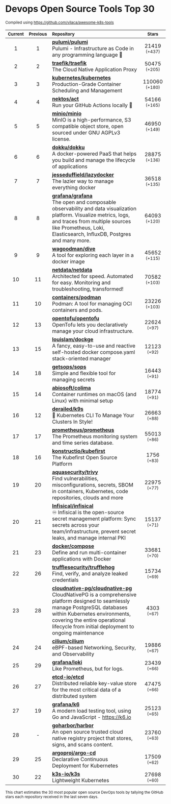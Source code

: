 # Devops Open Source Tools Top 30
<sup>Compiled using https://github.com/vilaca/awesome-k8s-tools</sup>
<div align="center">

|<sub>Current</sub>|<sub>Previous</sub>|<sub>Repository</sub>|<sub>Stars</sub>|
|:---:|:---:|:---|:---:|
|1|1|[**pulumi/pulumi**](https://github.com/pulumi/pulumi)<br/>Pulumi - Infrastructure as Code in any programming language 🚀|21419 <sup>(+437)</sup>|
|2|2|[**traefik/traefik**](https://github.com/traefik/traefik)<br/>The Cloud Native Application Proxy|50475 <sup>(+205)</sup>|
|3|3|[**kubernetes/kubernetes**](https://github.com/kubernetes/kubernetes)<br/>Production-Grade Container Scheduling and Management|110060 <sup>(+180)</sup>|
|4|4|[**nektos/act**](https://github.com/nektos/act)<br/>Run your GitHub Actions locally 🚀|54166 <sup>(+165)</sup>|
|5|5|[**minio/minio**](https://github.com/minio/minio)<br/>MinIO is a high-performance, S3 compatible object store, open sourced under GNU AGPLv3 license.|46950 <sup>(+149)</sup>|
|6|6|[**dokku/dokku**](https://github.com/dokku/dokku)<br/>A docker-powered PaaS that helps you build and manage the lifecycle of applications|28875 <sup>(+136)</sup>|
|7|7|[**jesseduffield/lazydocker**](https://github.com/jesseduffield/lazydocker)<br/>The lazier way to manage everything docker|36518 <sup>(+135)</sup>|
|8|8|[**grafana/grafana**](https://github.com/grafana/grafana)<br/>The open and composable observability and data visualization platform. Visualize metrics, logs, and traces from multiple sources like Prometheus, Loki, Elasticsearch, InfluxDB, Postgres and many more. |64093 <sup>(+120)</sup>|
|9|9|[**wagoodman/dive**](https://github.com/wagoodman/dive)<br/>A tool for exploring each layer in a docker image|45652 <sup>(+115)</sup>|
|10|11|[**netdata/netdata**](https://github.com/netdata/netdata)<br/>Architected for speed. Automated for easy. Monitoring and troubleshooting, transformed!|70582 <sup>(+103)</sup>|
|11|10|[**containers/podman**](https://github.com/containers/podman)<br/>Podman: A tool for managing OCI containers and pods.|23226 <sup>(+103)</sup>|
|12|13|[**opentofu/opentofu**](https://github.com/opentofu/opentofu)<br/>OpenTofu lets you declaratively manage your cloud infrastructure.|22624 <sup>(+97)</sup>|
|13|15|[**louislam/dockge**](https://github.com/louislam/dockge)<br/>A fancy, easy-to-use and reactive self-hosted docker compose.yaml stack-oriented manager|12123 <sup>(+92)</sup>|
|14|18|[**getsops/sops**](https://github.com/getsops/sops)<br/>Simple and flexible tool for managing secrets|16443 <sup>(+91)</sup>|
|15|14|[**abiosoft/colima**](https://github.com/abiosoft/colima)<br/>Container runtimes on macOS (and Linux) with minimal setup|18774 <sup>(+91)</sup>|
|16|12|[**derailed/k9s**](https://github.com/derailed/k9s)<br/>🐶 Kubernetes CLI To Manage Your Clusters In Style!|26663 <sup>(+88)</sup>|
|17|17|[**prometheus/prometheus**](https://github.com/prometheus/prometheus)<br/>The Prometheus monitoring system and time series database.|55013 <sup>(+86)</sup>|
|18|16|[**konstructio/kubefirst**](https://github.com/konstructio/kubefirst)<br/>The Kubefirst Open Source Platform|1756 <sup>(+83)</sup>|
|19|20|[**aquasecurity/trivy**](https://github.com/aquasecurity/trivy)<br/>Find vulnerabilities, misconfigurations, secrets, SBOM in containers, Kubernetes, code repositories, clouds and more|22975 <sup>(+77)</sup>|
|20|21|[**Infisical/infisical**](https://github.com/Infisical/infisical)<br/>♾ Infisical is the open-source secret management platform: Sync secrets across your team/infrastructure, prevent secret leaks, and manage internal PKI|15137 <sup>(+71)</sup>|
|21|23|[**docker/compose**](https://github.com/docker/compose)<br/>Define and run multi-container applications with Docker|33681 <sup>(+70)</sup>|
|22|26|[**trufflesecurity/trufflehog**](https://github.com/trufflesecurity/trufflehog)<br/>Find, verify, and analyze leaked credentials|15734 <sup>(+69)</sup>|
|23|28|[**cloudnative-pg/cloudnative-pg**](https://github.com/cloudnative-pg/cloudnative-pg)<br/>CloudNativePG is a comprehensive platform designed to seamlessly manage PostgreSQL databases within Kubernetes environments, covering the entire operational lifecycle from initial deployment to ongoing maintenance|4303 <sup>(+67)</sup>|
|24|24|[**cilium/cilium**](https://github.com/cilium/cilium)<br/>eBPF-based Networking, Security, and Observability|19886 <sup>(+67)</sup>|
|25|29|[**grafana/loki**](https://github.com/grafana/loki)<br/>Like Prometheus, but for logs.|23439 <sup>(+66)</sup>|
|26|27|[**etcd-io/etcd**](https://github.com/etcd-io/etcd)<br/>Distributed reliable key-value store for the most critical data of a distributed system|47475 <sup>(+66)</sup>|
|27|19|[**grafana/k6**](https://github.com/grafana/k6)<br/>A modern load testing tool, using Go and JavaScript - https://k6.io|25123 <sup>(+65)</sup>|
|28|-|[**goharbor/harbor**](https://github.com/goharbor/harbor)<br/>An open source trusted cloud native registry project that stores, signs, and scans content.|23760 <sup>(+63)</sup>|
|29|25|[**argoproj/argo-cd**](https://github.com/argoproj/argo-cd)<br/>Declarative Continuous Deployment for Kubernetes|17509 <sup>(+62)</sup>|
|30|22|[**k3s-io/k3s**](https://github.com/k3s-io/k3s)<br/>Lightweight Kubernetes|27698 <sup>(+60)</sup>|


</div>

<sub>This chart estimates the 30 most popular open source DevOps tools by tallying the GitHub stars each repository received in the last seven days.</sub>
